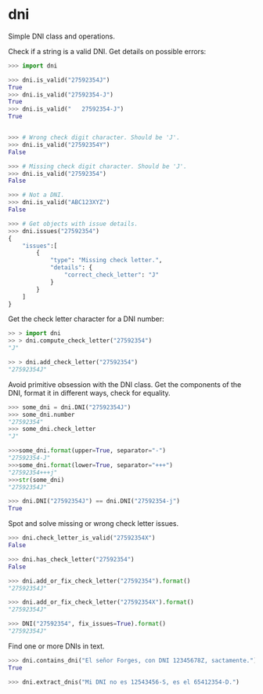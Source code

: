 # dni
Simple DNI class and operations.


Check if a string is a valid DNI. Get details on possible errors:
```python
>>> import dni

>>> dni.is_valid("27592354J")
True
>>> dni.is_valid("27592354-J")
True
>>> dni.is_valid("   27592354-J")
True


>>> # Wrong check digit character. Should be 'J'.
>>> dni.is_valid("27592354Y") 
False

>>> # Missing check digit character. Should be 'J'.
>>> dni.is_valid("27592354")
False

>>> # Not a DNI.
>>> dni.is_valid("ABC123XYZ")
False

>>> # Get objects with issue details.
>>> dni.issues("27592354")
{
    "issues":[
        {
            "type": "Missing check letter.",
            "details": {
                "correct_check_letter": "J"
            }
        }
    ]
}
```

Get the check letter character for a DNI number:

```python
>> > import dni
>> > dni.compute_check_letter("27592354")
"J"

>> > dni.add_check_letter("27592354")
"27592354J"
```

Avoid primitive obsession with the DNI class. Get the components of the DNI, format it in different ways, check for equality.

```python
>>> some_dni = dni.DNI("27592354J")
>>> some_dni.number
"27592354"
>>> some_dni.check_letter
"J"

>>>some_dni.format(upper=True, separator="-")
"27592354-J"
>>>some_dni.format(lower=True, separator="+++")
"27592354+++j"
>>>str(some_dni)
"27592354J"

>>> dni.DNI("27592354J") == dni.DNI("27592354-j")
True
```

Spot and solve missing or wrong check letter issues.
```python
>>> dni.check_letter_is_valid("27592354X")
False

>>> dni.has_check_letter("27592354")
False

>>> dni.add_or_fix_check_letter("27592354").format()
"27592354J"

>>> dni.add_or_fix_check_letter("27592354X").format()
"27592354J"

>>> DNI("27592354", fix_issues=True).format()
"27592354J"
```


Find one or more DNIs in text.
```python
>>> dni.contains_dni("El señor Forges, con DNI 12345678Z, sactamente.")
True

>>> dni.extract_dnis("Mi DNI no es 12543456-S, es el 65412354-D.")

```